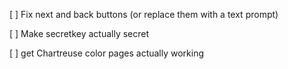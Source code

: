 [ ] Fix next and back buttons (or replace them with a text prompt)

[ ] Make secretkey actually secret

[ ] get Chartreuse color pages actually working